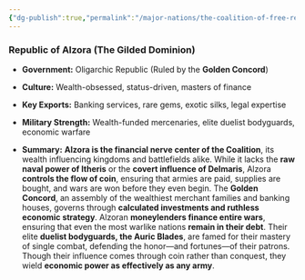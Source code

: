 ```yaml
---
{"dg-publish":true,"permalink":"/major-nations/the-coalition-of-free-realms/allied-nations/alzora/","noteIcon":"","updated":"2025-02-10T21:00:50.000-08:00"}
---
```


### **Republic of Alzora (The Gilded Dominion)**

- **Government:** Oligarchic Republic (Ruled by the **Golden Concord**)
    
- **Culture:** Wealth-obsessed, status-driven, masters of finance
    
- **Key Exports:** Banking services, rare gems, exotic silks, legal expertise
    
- **Military Strength:** Wealth-funded mercenaries, elite duelist bodyguards, economic warfare
    
- **Summary:** **Alzora is the financial nerve center of the Coalition**, its wealth influencing kingdoms and battlefields alike. While it lacks the **raw naval power of Itheris** or the **covert influence of Delmaris**, Alzora **controls the flow of coin**, ensuring that armies are paid, supplies are bought, and wars are won before they even begin. The **Golden Concord**, an assembly of the wealthiest merchant families and banking houses, governs through **calculated investments and ruthless economic strategy**. Alzoran **moneylenders finance entire wars**, ensuring that even the most warlike nations **remain in their debt**. Their elite **duelist bodyguards, the Auric Blades**, are famed for their mastery of single combat, defending the honor—and fortunes—of their patrons. Though their influence comes through coin rather than conquest, they wield **economic power as effectively as any army**.